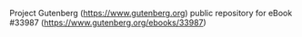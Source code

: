 Project Gutenberg (https://www.gutenberg.org) public repository for eBook #33987 (https://www.gutenberg.org/ebooks/33987)
